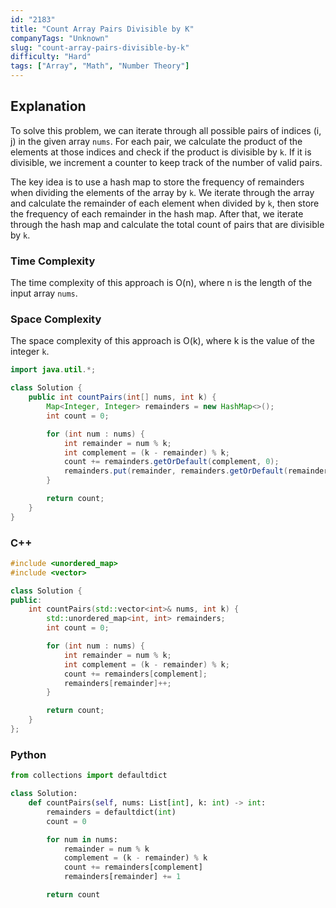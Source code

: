 ```yaml
---
id: "2183"
title: "Count Array Pairs Divisible by K"
companyTags: "Unknown"
slug: "count-array-pairs-divisible-by-k"
difficulty: "Hard"
tags: ["Array", "Math", "Number Theory"]
---
```


## Explanation

To solve this problem, we can iterate through all possible pairs of indices (i, j) in the given array `nums`. For each pair, we calculate the product of the elements at those indices and check if the product is divisible by `k`. If it is divisible, we increment a counter to keep track of the number of valid pairs.

The key idea is to use a hash map to store the frequency of remainders when dividing the elements of the array by `k`. We iterate through the array and calculate the remainder of each element when divided by `k`, then store the frequency of each remainder in the hash map. After that, we iterate through the hash map and calculate the total count of pairs that are divisible by `k`.

### Time Complexity
The time complexity of this approach is O(n), where n is the length of the input array `nums`.

### Space Complexity
The space complexity of this approach is O(k), where k is the value of the integer `k`.
```java
import java.util.*;

class Solution {
    public int countPairs(int[] nums, int k) {
        Map<Integer, Integer> remainders = new HashMap<>();
        int count = 0;

        for (int num : nums) {
            int remainder = num % k;
            int complement = (k - remainder) % k;
            count += remainders.getOrDefault(complement, 0);
            remainders.put(remainder, remainders.getOrDefault(remainder, 0) + 1);
        }

        return count;
    }
}
```

### C++
```cpp
#include <unordered_map>
#include <vector>

class Solution {
public:
    int countPairs(std::vector<int>& nums, int k) {
        std::unordered_map<int, int> remainders;
        int count = 0;

        for (int num : nums) {
            int remainder = num % k;
            int complement = (k - remainder) % k;
            count += remainders[complement];
            remainders[remainder]++;
        }

        return count;
    }
};
```

### Python
```python
from collections import defaultdict

class Solution:
    def countPairs(self, nums: List[int], k: int) -> int:
        remainders = defaultdict(int)
        count = 0

        for num in nums:
            remainder = num % k
            complement = (k - remainder) % k
            count += remainders[complement]
            remainders[remainder] += 1

        return count
```